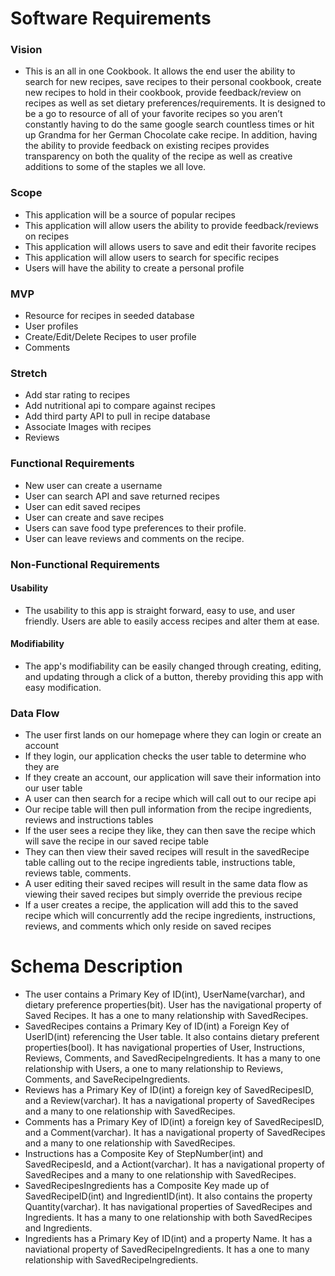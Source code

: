 # Software Requirements

### Vision

- This is an all in one Cookbook. It allows the end user the ability to search for new recipes, save recipes to their personal cookbook, create new recipes to hold in their cookbook, provide feedback/review on recipes as well as set dietary preferences/requirements. It is designed to be a go to resource of all of your favorite recipes so you aren’t constantly having to do the same google search countless times or hit up Grandma for her German Chocolate cake recipe. In addition, having the ability to provide feedback on existing recipes provides transparency on both the quality of the recipe as well as creative additions to some of the staples we all love.

### Scope
- This application will be a source of popular recipes
- This application will allow users the ability to provide feedback/reviews on recipes
- This application will allows users to save and edit their favorite recipes
- This application will allow users to search for specific recipes
- Users will have the ability to create a personal profile

### MVP
- Resource for recipes in seeded database
- User profiles
- Create/Edit/Delete Recipes to user profile
- Comments

### Stretch
- Add star rating to recipes
- Add nutritional api to compare against recipes
- Add third party API to pull in recipe database
- Associate Images with recipes
- Reviews

### Functional Requirements
- New user can create a username
- User can search API and save returned recipes
- User can edit saved recipes
- User can create and save recipes
- Users can save food type preferences to their profile.
- User can leave reviews and comments on the recipe.




### Non-Functional Requirements

#### Usability 
- The usability to this app is straight forward, easy to use, and user friendly. Users are able to easily access recipes and alter them at ease.

#### Modifiability
- The app's modifiability can be easily changed through creating, editing, and updating through a click of a button, thereby providing this app with easy modification.


### Data Flow
- The user first lands on our homepage where they can login or create an account
- If they login, our application checks the user table to determine who they are
- If they create an account, our application will save their information into our user table
- A user can then search for a recipe which will call out to our recipe api
- Our recipe table will then pull information from the recipe ingredients, reviews and instructions tables
- If the user sees a recipe they like, they can then save the recipe which will save the recipe in our saved recipe table
- They can then view their saved recipes will result in the savedRecipe table calling out to the recipe ingredients table, instructions table, reviews table, comments.
- A user editing their saved recipes will result in the same data flow as viewing their saved recipes but simply override the previous recipe
- If a user creates a recipe, the application will add this to the saved recipe which will concurrently add the recipe ingredients, instructions, reviews, and comments which only reside on saved recipes




# Schema Description
- The user contains a Primary Key of ID(int), UserName(varchar), and dietary preference properties(bit). User has the navigational property of Saved Recipes. It has a one to many relationship with SavedRecipes. 
- SavedRecipes contains a Primary Key of ID(int) a Foreign Key of UserID(int) referencing the User table. It also contains dietary preferent properties(bool). It has navigational properties of User, Instructions, Reviews, Comments, and SavedRecipeIngredients. It has a many to one relationship with Users, a one to many relationship to Reviews, Comments, and SaveRecipeIngredients.
- Reviews has a Primary Key of ID(int) a foreign key of SavedRecipesID, and a Review(varchar). It has a navigational property of SavedRecipes and a many to one relationship with SavedRecipes. 
- Comments has a Primary Key of ID(int) a foreign key of SavedRecipesID, and a Comment(varchar). It has a navigational property of SavedRecipes and a many to one relationship with SavedRecipes. 
- Instructions has a Composite Key of StepNumber(int) and SavedRecipesId, and a Actiont(varchar). It has a navigational property of SavedRecipes and a many to one relationship with SavedRecipes. 
- SavedRecipesIngredients has a Composite Key made up of SavedRecipeID(int) and IngredientID(int). It also contains the property Quantity(varchar). It has navigational properties of SavedRecipes and Ingredients. It has a many to one relationship with both SavedRecipes and Ingredients. 
- Ingredients has a Primary Key of ID(int) and a property Name. It has a naviational property of SavedRecipeIngredients. It has a one to many relationship with SavedRecipeIngredients. 
